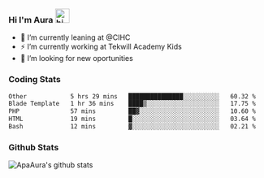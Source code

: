 ### Hi I'm Aura <img src="https://user-images.githubusercontent.com/1303154/88677602-1635ba80-d120-11ea-84d8-d263ba5fc3c0.gif" width="28px" alt="hi">

- 🔭 I’m currently leaning at @CIHC
- ⚡ I’m currently working at Tekwill Academy Kids
- 🤔 I’m looking for new oportunities


### Coding Stats

<!--START_SECTION:waka-->

```txt
Other            5 hrs 29 mins   ███████████████░░░░░░░░░░   60.32 %
Blade Template   1 hr 36 mins    ████▒░░░░░░░░░░░░░░░░░░░░   17.75 %
PHP              57 mins         ██▓░░░░░░░░░░░░░░░░░░░░░░   10.60 %
HTML             19 mins         █░░░░░░░░░░░░░░░░░░░░░░░░   03.64 %
Bash             12 mins         ▓░░░░░░░░░░░░░░░░░░░░░░░░   02.21 %
```

<!--END_SECTION:waka-->

### Github Stats

![ApaAura's github stats](https://github-readme-stats.vercel.app/api?username=ApaAura&count_private=true&theme=tokyonight&hide=contribs,prs)
